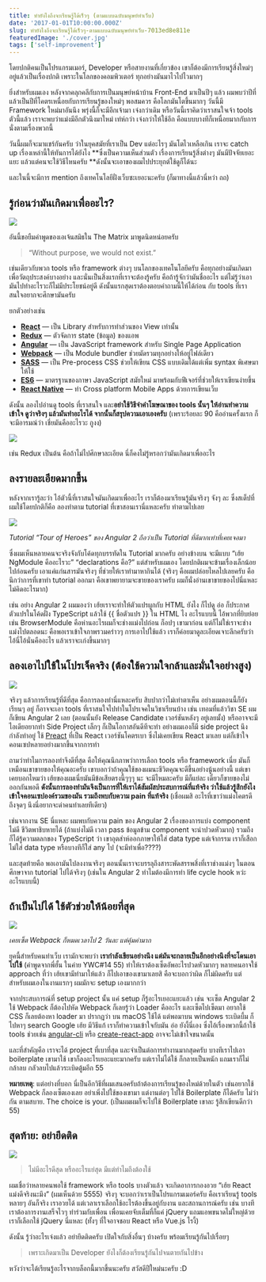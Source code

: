 ```yaml
---
title: ทำยังไงถึงจะเรียนรู้ได้เร็วๆ (ตามแบบฉบับมนุษย์ทำเว็บ)
date: '2017-01-01T10:00:00.000Z'
slug: ทำยังไงถึงจะเรียนรู้ได้เร็วๆ-ตามแบบฉบับมนุษย์ทำเว็บ-7013ed8e811e
featuredImage: './cover.jpg'
tags: ['self-improvement']
---
```


โดยปกติคนเป็นโปรแกรมเมอร์, Developer หรือสายงานที่เกี่ยวข้อง เขาก็ต้องมีการเรียนรู้สิ่งใหม่ๆ อยู่แล้วเป็นเรื่องปกติ เพราะในโลกของคอมพิวเตอร์ ทุกอย่างมันมาไวไปไวมากๆ

ยิ่งสำหรับผมเอง หลังจากคลุกคลีกับการเป็นมนุษย์หน้าบ้าน Front-End มาเป็นปีๆ แล้ว ผมพบว่าปีที่แล้วเป็นปีที่โคตรเหนื่อยกับการเรียนรู้ของใหม่ๆ พอสมควร คือโลกมันโตขึ้นมากๆ วันนี้มี Framework ใหม่มาอันนึง พรุ่งนี้ก็จะมีอีกเจ้ามา เจ๋งกว่าเดิม หรือวันนี้เราคิดว่าเราสนใจเจ้า tools ตัวนี้แล้ว เราจะพบว่าแม่งมีอีกตัวนึงมาใหม่ เท่ห์กว่า เจ๋งกว่าให้ใช้อีก คือแบบบางทีก็เหนื่อยมากกับการนั่งตามเรื่องพวกนี้

วันนี้ผมก็จะมาแชร์กันครับ ว่าในยุคสมัยที่เราเป็น Dev แต่อะไรๆ มันโตไวเหลือเกิน เราจะ catch up เรื่องเหล่านี้ให้ทันการได้ยังไง **ซึ่งเป็นความเห็นส่วนตัว เรื่องการเรียนรู้สิ่งต่างๆ มันมีปัจจัยเยอะแยะ แล้วแต่คนจะใช้วิธีไหนครับ **ดังนั้นจะเอาของผมไปประยุกต์ใช้ดูก็ได้นะ

และในนี้จะมีการ mention ถึงเทคโนโลยีฝั่งเว็บซะเยอะนะครับ (ก็มาทางนี้แล้วนี่หว่า ถถ)

## รู้ก่อนว่ามันเกิดมาเพื่ออะไร?

![](https://cdn-images-1.medium.com/max/1600/1*qzlbH1LL1Z7XZng3DLgCaw.jpeg)

อันนี้ขอยืมคำพูดของเอเจ้นสมิธใน The Matrix มาพูดนิดหน่อยครับ

> “Without purpose, we would not exist.”

เช่นเดียวกับพวก tools หรือ framework ต่างๆ บนโลกของเทคโนโลยีครับ คือทุกอย่างมันเกิดมาเพื่อวัตถุประสงค์บางอย่าง และนั่นเป็นสิ่งแรกที่เราจะต้องรู้ครับ คือถ้ารู้จักว่ามันชื่ออะไร แต่ไม่รู้ว่าเอามันไปทำอะไรวะก็ไม่มีประโยชน์อยู่ดี ดังนั้นแรกสุดเราต้องตอบคำถามนี้ให้ได้ก่อน กับ tools ที่เราสนใจอยากจะศึกษามันครับ

ยกตัวอย่างเช่น

- [**React**](https://facebook.github.io/react/) — เป็น Library สำหรับการทำส่วนของ View เท่านั้น
- [**Redux**](http://redux.js.org/) — ตัวจัดการ state (ข้อมูล) ของแอพ
- [**Angular**](https://angular.io/) — เป็น JavaScript framework สำหรับ Single Page Application
- [**Webpack**](https://webpack.github.io/) — เป็น Module bundler ช่วยมัดรวมทุกอย่างให้อยู่ไฟล์เดียว
- [**SASS**](http://sass-lang.com/) — เป็น Pre-process CSS ช่วยให้เขียน CSS แบบเดิมได้แต่เพิ่ม syntax พิเศษมาให้ใช้
- [**ES6**](http://es6-features.org/) — มาตรฐานของภาษา JavaScript สมัยใหม่ มาพร้อมกับฟีเจอร์ที่ช่วยให้เราเขียนง่ายขึ้น
- [**React Native**](https://facebook.github.io/react-native/) — ทำ Cross platform Mobile Apps ด้วยการเขียนเว็บ

ดังนั้น ลองไปอ่านดู tools ที่เราสนใจ และ**อย่าใช้วิธีจำคำโฆษณาของ tools นั้นๆ ให้อ่านทำความเข้าใจ ดูว่าจริงๆ แล้วมันทำอะไรได้ จากนั้นก็สรุปความเอาเองครับ** (เพราะร้อยละ 90 คืออ่านครั้งแรก ก็จะมีอารมณ์ว่า เชี่ยมันคืออะไรวะ กูงง)

![](https://cdn-images-1.medium.com/max/1600/1*1gYm85VjqyakTg7OXkGUxA.png)

เช่น Redux เป็นต้น คือถ้าไม่ไปศึกษาละเอียด นี่ก็คงไม่รู้หรอกว่ามันเกิดมาเพื่ออะไร

## ลงรายละเอียดมากขึ้น

หลังจากเรารู้ละว่า ไอ้ตัวนี้ที่เราสนใจมันเกิดมาเพื่ออะไร เราก็ต้องมาเรียนรู้มันจริงๆ จังๆ ละ ซึ่งสเต็ปที่ผมใช้โดยปกติก็คือ ลองทำตาม tutorial ที่เขาสอนเรานี่แหละครับ ทำตามไปเลย

![](https://cdn-images-1.medium.com/max/1600/1*XF2a79EnPQf-5Lro0Ul9tw.png)

_Tutorial “Tour of Heroes” ของ Angular 2 ถือว่าเป็น Tutorial ที่ดีมากเท่าที่เคยเจอมา_

ซึ่งผมเห็นหลายคนจะจริงจังกับโค้ดทุกบรรทัดใน Tutorial มากครับ อย่างข้างบน จะมีแบบ “เฮ้ย NgModule คืออะไรวะ” “declarations คือ?” แต่สำหรับผมเอง โดยปกติผมจะข้ามเรื่องเล็กน้อยไปก่อนครับ เอาแค่แก่นสารมันจริงๆ ที่ช่วยให้เราทำมาหากินได้ (จริงๆ คือผมปล่อยไหลไปเลยครับ คือนึกว่าการที่เขาทำ tutorial ออกมา คือเขาพยายามจะขายของเราครับ ผมก็นั่งอ่านเขาขายของไปนี่แหละ ไม่คิดอะไรมาก)

เช่น อย่าง Angular 2 ผมมองว่า เฮ้ยเราจะทำให้ตัวแปรผูกกับ HTML ยังไง ก็ไปดู อ่อ ก็ประกาศตัวแปรในโค้ดฝั่ง TypeScript แล้วใช้ {{ ชื่อตัวแปร }} ใน HTML ไง อะไรแบบนี้ ไอ้พวกที่ยิบย่อยเช่น BrowserModule คือห่านอะไรผมก็จะช่างแม่งไปก่อน ก็อปๆ เขามาก่อน แต่ก็ไม่ใช่เราจะช่างแม่งไปตลอดนะ คือพอเราเข้าใจภาพรวมคร่าวๆ การเอาไปใช้แล้ว เราก็ค่อยมาดูละเอียดเจาะลึกครับว่าไอ้นี่ไอ้นั่นคืออะไร แล้วเราจะเก่งขึ้นมากๆ

## ลองเอาไปใช้ในโปรเจ็คจริง (ต้องใช้ความใจกล้าและมั่นใจอย่างสูง)

![](https://cdn-images-1.medium.com/max/1600/1*arYrQeOf4iNFSHsA1Tjprg.jpeg)

จริงๆ แล้วการเรียนรู้ที่ดีที่สุด คือการลองทำนี่แหละครับ สิบปากว่าไม่เท่าตาเห็น อย่างผมตอนนี้ก็ยังเรียนๆ อยู่ ก็อาจจะเอา tools ที่เราสนใจไปทำในโปรเจคในวิชาเรียนบ้าง เช่น เทอมที่แล้ววิชา SE ผมก็เขียน Angular 2 เลย (ตอนนั้นยัง Release Candidate เวอร์ชันหลังๆ อยู่เลยมั้ง) หรืออาจจะมีไอเดียอยากทำ Side Project เล็กๆ ก็เป็นโอกาสอันดีทีจะทำ อย่างผมเองก็มี side project นึงกำลังทำอยู่ ใช้ [Preact](https://preactjs.com/) ที่เป็น React เวอร์ชันโคตรเบา ซึ่งไม่เคยเขียน React มาเลย แต่ก็เข้าใจคอนเซปหลายอย่างมากขึ้นจากการทำ

ถามว่าทำไมการลองทำจึงดีที่สุด คือให้คุณนึกภาพว่าการเลือก tools หรือ framework เนี่ย มันก็เหมือนเขาขายของให้คุณอะครับ เขาบอกว่าถ้าคุณใช้ของผมนะชีวิตคุณจะดีขึ้นอย่างนู้นอย่างนี้ แต่เขาเคยบอกไหมว่า เฮ้ยของผมเนี่ยมันมีข้อเสียตรงนี้ๆๆๆ นะ จะมีไหมละครับ มีก็แย่ละ เดี๋ยวก็ขายของไม่ออกกันพอดี **ดังนั้นการลองทำมันจึงเป็นการที่ให้เราได้สัมผัสประสบการณ์ที่แท้จริง ว่าใช้แล้วรู้สึกยังไง เข้าใจคอนเซปองค์รวมของมัน รวมถึงพบกับความ pain ที่แท้จริง** (เชื่อผมสิ อะไรที่เขาว่าแม่งโคตรดี ถึงจุดๆ นึงนี่อยากจะด่าคนทำเลยทีเดียว)

เช่นจากงาน SE นี่แหละ ผมพบกับความ pain ของ Angular 2 เรื่องของการแบ่ง component ไม่ดี ชีวิตพาชิบหายได้ (ถ้าแบ่งไม่ดี เวลา pass ข้อมูลข้าม component จะน่าปวดหัวมาก) รวมถึงก็ได้รู้ความตลกของ TypeScript ว่า เขาอุตส่าห์ออกภาษาให้ใส่ data type แต่เจ้ากรรม เราก็เสือกไม่ใส่ data type หรือบางทีก็ใส่ any ไป (จะมีทำเพื่อ????)

และสุดท้ายคือ พอเอามันไปลงงานจริงๆ ตอนนั้นเราจะบรรลุถึงสาระพัดสรรพสิ่งที่เราช่างแม่งๆ ในตอนศึกษาจาก tutorial ไปได้จริงๆ (เช่นใน Angular 2 ทำไมต้องมีการทำ life cycle hook หว่ะ อะไรแบบนี้)

## ถ้าเป็นไปได้ ใช้ตัวช่วยให้น้อยที่สุด

![](https://cdn-images-1.medium.com/max/1600/1*m6Ty4kuLZwEpQVyZYW4Mjg.png)

_เคยเซ็ต Webpack ก็หมดเวลาไป 2 วันละ แต่คุ้มค่ามาก_

ยุคนี้สำหรับคนทำเว็บ เรามักจะพบว่า **เรากำลังเขียนอย่างนึง แต่มันจะกลายเป็นอีกอย่างนึงที่จะโดนเอาไปใช้** (คำพูดจากพี่ฮั้น ในค่าย YWC#14 55) ทำให้เราต้องเซ็ตอัพอะไรปวดหัวมากๆ หลายคนอาจใช้ approach ที่ว่า เฮ้ยเขามีทำมาให้แล้ว ก็ไปเอาของเขามาเลยสิ คือจะบอกว่าผิด ก็ไม่ผิดครับ แต่สำหรับผมเองในงานแรกๆ ผมมักจะ setup เองมากกว่า

จากประสบการณ์ที่ setup project นั้น แค่ setup ก็รู้อะไรเยอะแยะแล้ว เช่น จะเซ็ต Angular 2 ใช้ Webpack ก็ต้องไปหัด Webpack ก็เลยรู้ว่า Loader คืออะไร และเซ็ตไปเซ็ตมา อยากใช้ CSS ก็เลยต้องหา loader มา ปรากฎว่า บน macOS ใช้ได้ แต่พอมาบน windows ระเบิดบึ้ม ก็ไปหาๆ search Google เฮ้ย มีวิธีแก้ เราก็ทำความเข้าใจกับมัน อ่อ ยังงี้นี่เอง ซึ่งไอ้เรื่องพวกนี้ถ้าใช้ tools ช่วยเช่น [angular-cli](https://github.com/angular/angular-cli) หรือ [create-react-app](https://github.com/facebookincubator/create-react-app) อาจจะไม่เข้าใจขนาดนั้น

และที่สำคัญคือ เราจะได้ project ที่เบาที่สุด และจำเป็นต่อการทำงานมากสุดครับ บางทีเราไปเอา boilerplate เขามาใช้ เขาก็ลงอะไรเยอะแยะมากครับ แต่เราไม่ได้ใช้ ก็กลายเป็นหนัก แถมเราก็ไม่กล้าลบ กลัวลบไปแล้วระเบิดตู้มอีก 55

**หมายเหตุ**: แต่อย่างที่บอก นี่เป็นอีกวิธีที่ผมเสนอครับถ้าต้องการเรียนรู้ของใหม่ด้วยในตัว เช่นอยากใช้ Webpack ก็ลองเซ็ตเองเลย อย่าเพิ่งไปใช้ของเขามา แต่งานต่อๆ ไปใช้ Boilerplate ก็ได้ครับ ไม่ว่ากัน ตามสบาย. The choice is your. (เป็นผมผมก็จะไปใช้ Boilerplate เขาละ รู้สึกเขียนดีกว่า 55)

## สุดท้าย: อย่ายึดติด

![](https://cdn-images-1.medium.com/max/1600/1*4xfK3V26tIKxVyoJRGQmEA.jpeg)

> ไม่มีอะไรดีสุด หรืออะไรแย่สุด มีแต่ทำไมถึงต้องใช้

ผมเชื่อว่าหลายคนพอใช้ framework หรือ tools บางตัวแล้ว จะเกิดอาการกองอวย “เฮ้ย React แม่งดีจริงนะมึง” (ผมเห็นด้วย 5555) จริงๆ จะบอกว่าเราเป็นโปรแกรมเมอร์ครับ คือเราเรียนรู้ tools หลายๆ อันก็จริง เราอวยได้ แต่เวลาเราเลือกใช้อะไรต้องขึ้นอยู่กับงาน และสถานการณ์ครับ เช่น บางทีเราต้องการงานเสร็จไวๆ ทำร่วมกับเพื่อน เพื่อนเคยจับเต็มที่ก็แค่ jQuery แถมแอพขนาดไม่ใหญ่ด้วย เราก็เลือกใช้ jQuery นี่แหละ (ทั้งๆ ที่ใจอาจชอบ React หรือ Vue.js ไรงี้)

ดังนั้น รู้ว่าอะไรเจ๋งแล้ว อย่ายึดติดครับ เปิดใจกับสิ่งอื่นๆ บ้างครับ พร้อมเรียนรู้กันไปเรื่อยๆ

> เพราะเกิดมาเป็น Developer ยังไงก็ต้องเรียนรู้กันไปจนตายกันไปข้าง

หวังว่าจะได้เรียนรู้อะไรจากบล็อกนี้มากขึ้นนะครับ สวัสดีปีใหม่นะครับ :D
